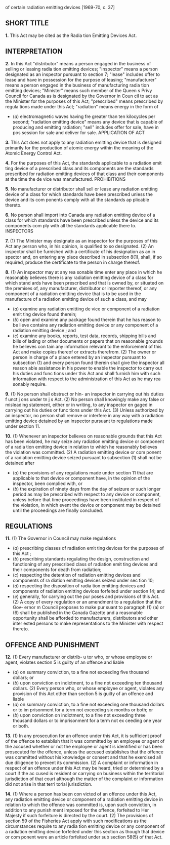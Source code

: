 of certain radiation emitting devices
[1969-70, c. 37]

## SHORT TITLE

**1.** This Act may be cited as the Radia
tion Emitting Devices Act.

## INTERPRETATION

**2.** In this Act
"distributor" means a person engaged in
the business of selling or leasing radia
tion emitting devices;
"inspector" means a person designated as
an inspector pursuant to section 7;
"lease" includes offer to lease and have in
possession for the purpose of leasing;
"manufacturer" means a person engaged
in the business of manufacturing radia
tion emitting devices;
"Minister" means such member of the
Queen s Privy Council for Canada as
is designated by the Governor in Coun
cil to act as the Minister for the purposes
of this Act;
"prescribed" means prescribed by regula
tions made under this Act;
"radiation" means energy in the form of
  * (_a_) electromagnetic waves having fre
greater than ten kilocycles per second;
"radiation emitting device" means any
device that is capable of producing and
emitting radiation;
"sell" includes offer for sale, have in pos
session for sale and deliver for sale.
APPLICATION OF ACT

**3.** This Act does not apply to any
radiation emitting device that is designed
primarily for the production of atomic
energy within the meaning of the Atomic
Energy Control Act.

**4.** For the purposes of this Act, the
standards applicable to a radiation emit
ting device of a prescribed class and its
components are the standards prescribed
for radiation emitting devices of that class
and their components at the time the de
vice was manufactured.
PROHIBITIONS

**5.** No manufacturer or distributor shall
sell or lease any radiation emitting device
of a class for which standards have been
prescribed unless the device and its com
ponents comply with all the standards ap
plicable thereto.

**6.** No person shall import into Canada
any radiation emitting device of a class
for which standards have been prescribed
unless the device and its components com
ply with all the standards applicable there
to.
INSPECTORS

**7.** (1) The Minister may designate as an
inspector for the purposes of this Act any
person who, in his opinion, is qualified to
so designated.
(2) An inspector shall be furnished with
a certificate of his designation as an in
spector and, on entering any place described
in subsection 8(1), shall, if so required,
produce the certificate to the person in
charge thereof.

**8.** (1) An inspector may at any rea
sonable time enter any place in which he
reasonably believes there is any radiation
emitting device of a class for which stand
ards have been prescribed and that is
owned by, or situated on the premises of,
any manufacturer, distributor or importer
thereof, or any component of a radiation
emitting device that is to be used in the
manufacture of a radiation emitting device
of such a class, and may
  * (_a_) examine any radiation emitting de
vice or component of a radiation emit
ting device found therein;
  * (_b_) open and examine any package
found therein that he has reason to be
lieve contains any radiation emitting
device or any component of a radiation
emitting device ; and
  * (_c_) examine any books, reports, test
data, records, shipping bills and bills of
lading or other documents or papers that
on reasonable grounds he believes con
tain any information relevant to the
enforcement of this Act and make copies
thereof or extracts therefrom.
(2) The owner or person in charge of a
place entered by an inspector pursuant to
subsection (1) and every person found
therein shall give the inspector all reason
able assistance in his power to enable the
inspector to carry out his duties and func
tions under this Act and shall furnish him
with such information with respect to the
administration of this Act as he may rea
sonably require.

**9.** (1) No person shall obstruct or hin-
an inspector in carrying out his duties
f unct j ons under tn j s Act.
(2) No person shall knowingly make
any false or misleading statement, either
or in writing, to any inspector en
gaged in carrying out his duties or func
tions under this Act.
(3) Unless authorized by an inspector, no
person shall remove or interfere in any way
with a radiation emitting device detained
by an inspector pursuant to regulations
made under section 11.

**10.** (1) Whenever an inspector believes
on reasonable grounds that this Act has
been violated, he may seize any radiation
emitting device or component of a radia
tion emitting device in relation to which
he reasonably believes the violation was
committed.
(2) A radiation emitting device or com
ponent of a radiation emitting device seized
pursuant to subsection (1) shall not be
detained after
  * (_a_) the provisions of any regulations
made under section 11 that are applicable
to that device or component have, in the
opinion of the inspector, been complied
with, or
  * (_b_) the expiration of ninety days from
the day of seizure or such longer period
as may be prescribed with respect to
any device or component,
unless before that time proceedings have
been instituted in respect of the violation,
in which event the device or component
may be detained until the proceedings are
finally concluded.

## REGULATIONS

**11.** (1) The Governor in Council may
make regulations
  * (_a_) prescribing classes of radiation emit
ting devices for the purposes of this Act ;
  * (_b_) prescribing standards regulating the
design, construction and functioning of
any prescribed class of radiation emit
ting devices and their components for
death from radiation;
  * (_c_) respecting the detention of radiation
emitting devices and components of ra
diation emitting devices seized under sec
tion 10;
  * (_d_) respecting the disposition of radia
tion emitting devices and components of
radiation emitting devices forfeited under
section 14; and
  * (_e_) generally, for carrying out the pur
poses and provisions of this Act.
(2) A copy of every regulation or an
amendment to a regulation that the Gov-
ernor m Council proposes to make pur
suant to paragraph (1) (a) or (6) shall be
published in the Canada Gazette and a
reasonable opportunity shall be afforded to
manufacturers, distributors and other inter
ested persons to make representations to
the Minister with respect thereto.

## OFFENCE AND PUNISHMENT

**12.** (1) Every manufacturer or distrib-
u tor who, or whose employee or agent,
violates section 5 is guilty of an offence
and liable
  * (_a_) on summary conviction, to a fine
not exceeding five thousand dollars; or
  * (_b_) upon conviction on indictment, to
a fine not exceeding ten thousand dollars.
(2) Every person who, or whose employee
or agent, violates any provision of this Act
other than section 5 is guilty of an offence
and liable
  * (_a_) on summary conviction, to a fine not
exceeding one thousand dollars or to im
prisonment for a term not exceeding six
months or both; or
  * (_b_) upon conviction on indictment, to a
fine not exceeding three thousand dollars
or to imprisonment for a term not ex
ceeding one year or both.

**13.** (1) In any prosecution for an offence
under this Act, it is sufficient proof of the
offence to establish that it was committed
by an employee or agent of the accused
whether or not the employee or agent is
identified or has been prosecuted for the
offence, unless the accused establishes that
the offence was committed without his
knowledge or consent and that he exercised
all due diligence to prevent its commission.
(2) A complaint or information in respect
of an offence under this Act may be heard,
tried or determined by a court if the ac
cused is resident or carrying on business
within the territorial jurisdiction of that
court although the matter of the complaint
or information did not arise in that terri
torial jurisdiction.

**14.** (1) Where a person has been con
victed of an offence under this Act, any
radiation emitting device or component of
a radiation emitting device in relation to
which the offence was committed is, upon
such conviction, in addition to any punish
ment imposed for the offence, forfeited to
Her Majesty if such forfeiture is directed
by the court.
(2) The provisions of section 59 of the
Fisheries Act apply with such modifications
as the circumstances require to any radia
tion emitting device or any component of
a radiation emitting device forfeited under
this section as though that device or com
ponent were an article forfeited under sub
section 58(5) of that Act.
